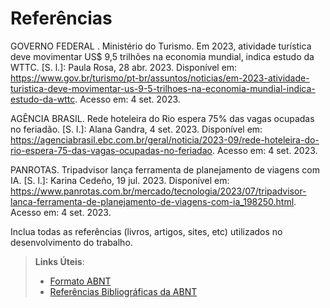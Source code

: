 # Referências

GOVERNO FEDERAL . Ministério do Turismo. Em 2023, atividade turística deve movimentar US$ 9,5 trilhões na economia mundial, indica estudo da WTTC. [S. l.]: Paula Rosa, 28 abr. 2023. Disponível em: https://www.gov.br/turismo/pt-br/assuntos/noticias/em-2023-atividade-turistica-deve-movimentar-us-9-5-trilhoes-na-economia-mundial-indica-estudo-da-wttc. Acesso em: 4 set. 2023.

AGÊNCIA BRASIL. Rede hoteleira do Rio espera 75% das vagas ocupadas no feriadão. [S. l.]: Alana Gandra, 4 set. 2023. Disponível em: https://agenciabrasil.ebc.com.br/geral/noticia/2023-09/rede-hoteleira-do-rio-espera-75-das-vagas-ocupadas-no-feriadao. Acesso em: 4 set. 2023.

PANROTAS. Tripadvisor lança ferramenta de planejamento de viagens com IA. [S. l.]: Karina Cedeño, 19 jul. 2023. Disponível em: https://www.panrotas.com.br/mercado/tecnologia/2023/07/tripadvisor-lanca-ferramenta-de-planejamento-de-viagens-com-ia_198250.html. Acesso em: 4 set. 2023.

Inclua todas as referências (livros, artigos, sites, etc) utilizados no desenvolvimento do trabalho.

> **Links Úteis**:
> - [Formato ABNT](https://www.normastecnicas.com/abnt/trabalhos-academicos/referencias/)
> - [Referências Bibliográficas da ABNT](https://comunidade.rockcontent.com/referencia-bibliografica-abnt/)
